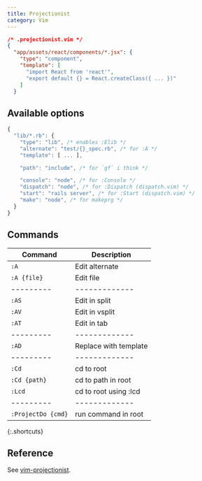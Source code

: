 ```yaml
---
title: Projectionist
category: Vim
---
```



```json
/* .projectionist.vim */
{
  "app/assets/react/components/*.jsx": {
    "type": "component",
    "template": [
      "import React from 'react'",
      "export default {} = React.createClass({ ... })"
    ]
  }
```

## Available options

```js
{
  "lib/*.rb": {
    "type": "lib", /* enables :Elib */
    "alternate": "test/{}_spec.rb", /* for :A */
    "template": [ ... ],

    "path": "include", /* for `gf` i think */

    "console": "node", /* for :Console */
    "dispatch": "node", /* for :Dispatch (dispatch.vim) */
    "start": "rails server", /* for :Start (dispatch.vim) */
    "make": "node", /* for makeprg */
  }
}
```

## Commands

| Command | Description |
|---------|-------------|
| `:A` | Edit alternate |
| `:A {file}` | Edit file |
|---------|-------------|
| `:AS` | Edit in split |
| `:AV` | Edit in vsplit |
| `:AT` | Edit in tab |
|---------|-------------|
| `:AD` | Replace with template |
|---------|-------------|
| `:Cd` | cd to root |
| `:Cd {path}` | cd to path in root |
| `:Lcd` | cd to root using :lcd |
|---------|-------------|
| `:ProjectDo {cmd}` | run command in root |
{:.shortcuts}

## Reference

See [vim-projectionist](https://github.com/tpope/vim-projectionist).
